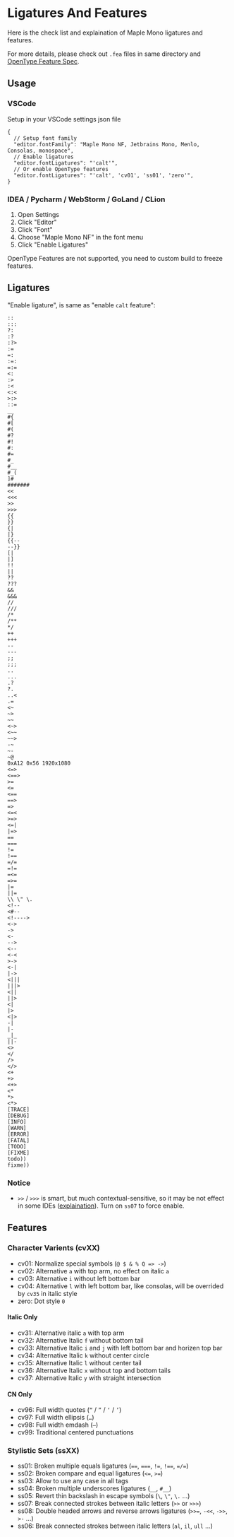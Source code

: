 # Ligatures And Features

Here is the check list and explaination of Maple Mono ligatures and features.

For more details, please check out `.fea` files in same directory and [OpenType Feature Spec](https://adobe-type-tools.github.io/afdko/OpenTypeFeatureFileSpecification.html).

## Usage

### VSCode

Setup in your VSCode settings json file

```jsonc
{
  // Setup font family
  "editor.fontFamily": "Maple Mono NF, Jetbrains Mono, Menlo, Consolas, monospace",
  // Enable ligatures
  "editor.fontLigatures": "'calt'",
  // Or enable OpenType features
  "editor.fontLigatures": "'calt', 'cv01', 'ss01', 'zero'",
}
```

### IDEA / Pycharm / WebStorm / GoLand / CLion

1. Open Settings
2. Click "Editor"
3. Click "Font"
4. Choose "Maple Mono NF" in the font menu
5. Click "Enable Ligatures"

OpenType Features are not supported, you need to custom build to freeze features.

## Ligatures

"Enable ligature", is same as "enable `calt` feature":

<!-- CALT -->
```
::
:::
?:
:?
:?>
:=
=:
:=:
=:=
<:
:>
:<
<:<
>:>
::=
__
#{
#[
#(
#?
#!
#:
#=
#_
#__
#_(
]#
#######
<<
<<<
>>
>>>
{{
}}
{|
|}
{{--
--}}
[|
|]
!!
||
??
???
&&
&&&
//
///
/*
/**
*/
++
+++
--
---
;;
;;;
..
...
.?
?.
..<
.=
<~
~>
~~
<~>
<~~
~~>
-~
~-
~@
0xA12 0x56 1920x1080
<=>
<==>
>=
<=
<==
==>
=>
<=<
>=>
<=|
|=>
==
===
!=
!==
=/=
=!=
=<=
=>=
|=
||=
\\ \" \.
<!--
<#--
<!---->
<->
->
<-
-->
<--
<-<
>->
<-|
|->
<|||
|||>
<||
||>
<|
|>
<|>
-|
|-
_|_
||-
<>
</
/>
</>
<+
+>
<+>
<*
*>
<*>
[TRACE]
[DEBUG]
[INFO]
[WARN]
[ERROR]
[FATAL]
[TODO]
[FIXME]
todo))
fixme))
```
<!-- CALT -->

### Notice

- `>>` / `>>>` is smart, but much contextual-sensitive, so it may be not effect in some IDEs ([explaination](https://github.com/subframe7536/maple-font/discussions/275)). Turn on `ss07` to force enable.

## Features

### Character Varients (cvXX)

<!-- CV -->
- cv01: Normalize special symbols (`@ $ & % Q => ->`)
- cv02: Alternative `a` with top arm, no effect on italic `a`
- cv03: Alternative `i` without left bottom bar
- cv04: Alternative `l` with left bottom bar, like consolas, will be overrided by `cv35` in italic style
- zero: Dot style `0`
<!-- CV -->

#### Italic Only

<!-- CV-IT -->
- cv31: Alternative italic `a` with top arm
- cv32: Alternative Italic `f` without bottom tail
- cv33: Alternative Italic `i` and `j` with left bottom bar and horizen top bar
- cv34: Alternative Italic `k` without center circle
- cv35: Alternative Italic `l` without center tail
- cv36: Alternative Italic `x` without top and bottom tails
- cv37: Alternative Italic `y` with straight intersection
<!-- CV-IT -->

#### CN Only

<!-- CV-CN -->
- cv96: Full width quotes (`“` / `”` / `‘` / `’`)
- cv97: Full width ellipsis (`…`)
- cv98: Full width emdash (`—`)
- cv99: Traditional centered punctuations
<!-- CV-CN -->

### Stylistic Sets (ssXX)

<!-- SS -->
- ss01: Broken multiple equals ligatures (`==`, `===`, `!=`, `!==`, `=/=`)
- ss02: Broken compare and equal ligatures (`<=`, `>=`)
- ss03: Allow to use any case in all tags
- ss04: Broken multiple underscores ligatures (`__`, `#__`)
- ss05: Revert thin backslash in escape symbols (`\`, `\"`, `\.` ...)
- ss07: Break connected strokes between italic letters (`>>` or `>>>`)
- ss08: Double headed arrows and reverse arrows ligatures (`>>=`, `-<<`, `->>`, `>-` ...)
- ss06: Break connected strokes between italic letters (`al`, `il`, `ull` ...)
<!-- SS -->